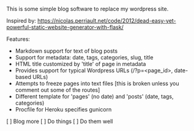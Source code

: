 This is some simple blog software to replace my wordpress site.

Inspired by: https://nicolas.perriault.net/code/2012/dead-easy-yet-powerful-static-website-generator-with-flask/

Features:
- Markdown support for text of blog posts
- Support for metadata: date, tags, categories, slug, title
- HTML title customized by 'title' of page in metadata
- Provides support for typical Wordpress URLs (/?p=<page_id>, date-based URLs)
- Attempts to freeze pages into text files [this is broken unless you comment out some of the routes]
- Different template for 'pages' (no date) and 'posts' (date, tags, categories)
- Procfile for Heroku specifies gunicorn

[ ] Blog more
[ ] Do things
[ ] Do them well
